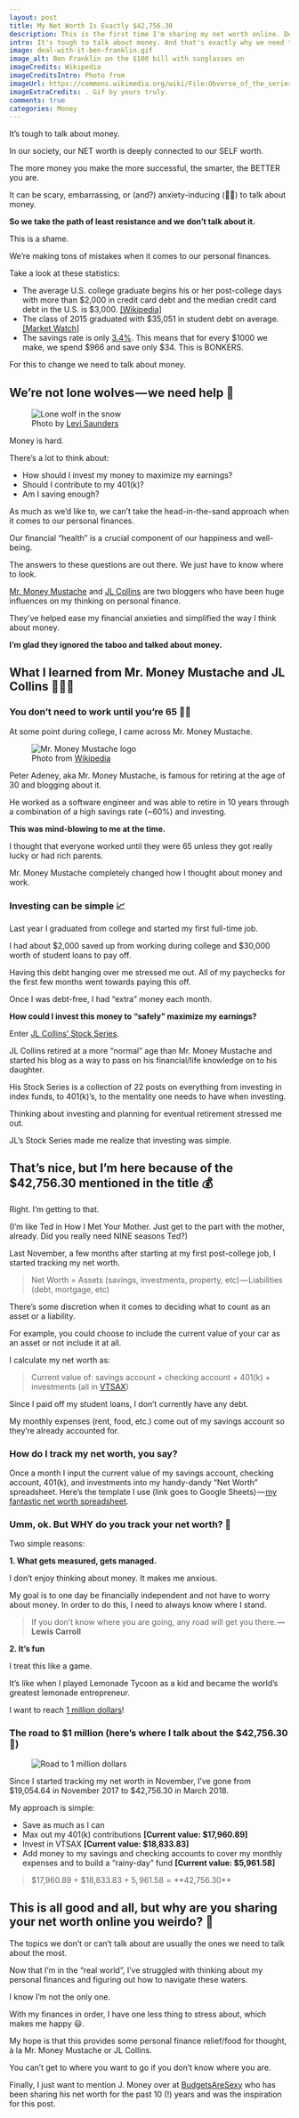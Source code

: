 ```yaml
---
layout: post
title: My Net Worth Is Exactly $42,756.30
description: This is the first time I'm sharing my net worth online. Definitely a weird feeling.
intro: It's tough to talk about money. And that's exactly why we need to talk about it! I'm sharing my net worth for the first time, talking about how I got here, and where I'm heading.
image: deal-with-it-ben-franklin.gif
image_alt: Ben Franklin on the $100 bill with sunglasses on
imageCredits: Wikipedia
imageCreditsIntro: Photo from  
imageUrl: https://commons.wikimedia.org/wiki/File:Obverse_of_the_series_2009_$100_Federal_Reserve_Note.jpg
imageExtraCredits: . Gif by yours truly.
comments: true
categories: Money
---
```


It’s tough to talk about money.

In our society, our NET worth is deeply connected to our SELF worth.

The more money you make the more successful, the smarter, the BETTER you are.

It can be scary, embarrassing, or (and?) anxiety-inducing (✋🏽) to talk about money.

**So we take the path of least resistance and we don’t talk about it.**

This is a shame.

We’re making tons of mistakes when it comes to our personal finances.

Take a look at these statistics:
* The average U.S. college graduate begins his or her post-college days with more than $2,000 in credit card debt and the median credit card debt in the U.S. is $3,000. [[Wikipedia]](https://en.wikipedia.org/wiki/Credit_card_debt#Statistics)
* The class of 2015 graduated with $35,051 in student debt on average. [[Market Watch]](https://www.marketwatch.com/story/americas-growing-student-loan-debt-crisis-2016-01-15)
* The savings rate is only [3.4%](https://fred.stlouisfed.org/series/PSAVERT). This means that for every $1000 we make, we spend $966 and save only $34. This is BONKERS.

For this to change we need to talk about money.

## We’re not lone wolves — we need help 🐺

<figure>
    <img src="/images/lone-wolf.jpg" alt="Lone wolf in the snow">
    <figcaption class="center subtle-figcaption">Photo by <a href="https://unsplash.com/@levisaunders">Levi Saunders</a></figcaption>
</figure>

Money is hard.

There’s a lot to think about:
* How should I invest my money to maximize my earnings?
* Should I contribute to my 401(k)?
* Am I saving enough?

As much as we’d like to, we can’t take the head-in-the-sand approach when it comes to our personal finances.

Our financial “health” is a crucial component of our happiness and well-being. 

The answers to these questions are out there. We just have to know where to look.

[Mr. Money Mustache](https://www.mrmoneymustache.com) and [JL Collins](https://www.jlcollinsnh.com) are two bloggers who have been huge influences on my thinking on personal finance.

They’ve helped ease my financial anxieties and simplified the way I think about money.

**I’m glad they ignored the taboo and talked about money.**

## What I learned from Mr. Money Mustache and JL Collins 👨🏼‍🏫

### You don’t need to work until you’re 65 👴🏼

At some point during college, I came across Mr. Money Mustache.

<figure>
    <img class="center-image" src="/images/mr-money-mustache-logo.png" alt="Mr. Money Mustache logo">
    <figcaption class="center subtle-figcaption">Photo from <a href="https://en.wikipedia.org/wiki/File:Mr._Money_Mustache_Logo.png">Wikipedia</a></figcaption>
</figure>

Peter Adeney, aka Mr. Money Mustache, is famous for retiring at the age of 30 and blogging about it.

He worked as a software engineer and was able to retire in 10 years through a combination of a high savings rate (~60%) and investing.

**This was mind-blowing to me at the time.**

I thought that everyone worked until they were 65 unless they got really lucky or had rich parents.

Mr. Money Mustache completely changed how I thought about money and work.

### Investing can be simple 📈

Last year I graduated from college and started my first full-time job.

I had about $2,000 saved up from working during college and $30,000 worth of student loans to pay off.

Having this debt hanging over me stressed me out. All of my paychecks for the first few months went towards paying this off.

Once I was debt-free, I had “extra” money each month.

**How could I invest this money to “safely” maximize my earnings?**

Enter [JL Collins’ Stock Series](https://jlcollinsnh.com/stock-series).

JL Collins retired at a more “normal” age than Mr. Money Mustache and started his blog as a way to pass on his financial/life knowledge on to his daughter. 

His Stock Series is a collection of 22 posts on everything from investing in index funds, to 401(k)’s, to the mentality one needs to have when investing.

Thinking about investing and planning for eventual retirement stressed me out.

JL’s Stock Series made me realize that investing was simple.

## That’s nice, but I’m here because of the $42,756.30 mentioned in the title 💰

Right. I’m getting to that.

(I’m like Ted in How I Met Your Mother. Just get to the part with the mother, already. Did you really need NINE seasons Ted?)

Last November, a few months after starting at my first post-college job, I started tracking my net worth.

> Net Worth = Assets (savings, investments, property, etc) — Liabilities (debt, mortgage, etc)

There’s some discretion when it comes to deciding what to count as an asset or a liability. 

For example, you could choose to include the current value of your car as an asset or not include it at all.

I calculate my net worth as:
> Current value of: savings account + checking account + 401(k) + investments (all in [VTSAX](https://personal.vanguard.com/us/funds/snapshot?FundId=0585&FundIntExt=INT&funds_disable_redirect=true))

Since I paid off my student loans, I don’t currently have any debt. 

My monthly expenses (rent, food, etc.) come out of my savings account so they’re already accounted for.

### How do I track my net worth, you say?
Once a month I input the current value of my savings account, checking account, 401(k), and investments into my handy-dandy “Net Worth” spreadsheet.
Here’s the template I use (link goes to Google Sheets) — [my fantastic net worth spreadsheet](https://docs.google.com/spreadsheets/d/1jkFRzfWAM7APFpkDXb_yKSZyCHRB11g7xA3gI-zINfI/edit?usp=sharing).

### Umm, ok. But WHY do you track your net worth? 🤔
Two simple reasons:

**1. What gets measured, gets managed.**

I don’t enjoy thinking about money. It makes me anxious. 

My goal is to one day be financially independent and not have to worry about money. In order to do this, I need to always know where I stand. 

> If you don’t know where you are going, any road will get you there. **–– Lewis Carroll**

**2. It’s fun**

I treat this like a game. 

It’s like when I played Lemonade Tycoon as a kid and became the world’s greatest lemonade entrepreneur.

I want to reach [1 million dollars](https://youtu.be/l91ISfcuzDw)!

### The road to $1 million (here’s where I talk about the $42,756.30 💸)
<figure>
    <img class="center" src="/images/net-worth-4-2018.png" alt="Road to 1 million dollars">
</figure>

Since I started tracking my net worth in November, I’ve gone from $19,054.64 in November 2017 to $42,756.30 in March 2018.

My approach is simple:
* Save as much as I can 
* Max out my 401(k) contributions **[Current value: $17,960.89]**
* Invest in VTSAX **[Current value: $18,833.83]**
* Add money to my savings and checking accounts to cover my monthly expenses and to build a “rainy-day” fund **[Current value: $5,961.58]**

> $17,960.89 + $18,833.83 + $5,961.58 = **$42,756.30**

## This is all good and all, but why are you sharing your net worth online you weirdo? 😬
The topics we don’t or can’t talk about are usually the ones we need to talk about the most.

Now that I’m in the “real world”, I’ve struggled with thinking about my personal finances and figuring out how to navigate these waters.

I know I’m not the only one.

With my finances in order, I have one less thing to stress about, which makes me happy 😃.

My hope is that this provides some personal finance relief/food for thought, à la Mr. Money Mustache or JL Collins.

You can’t get to where you want to go if you don’t know where you are.

Finally, I just want to mention J. Money over at [BudgetsAreSexy](https://budgetsaresexy.com) who has been sharing his net worth for the past 10 (!) years and was the inspiration for this post.
